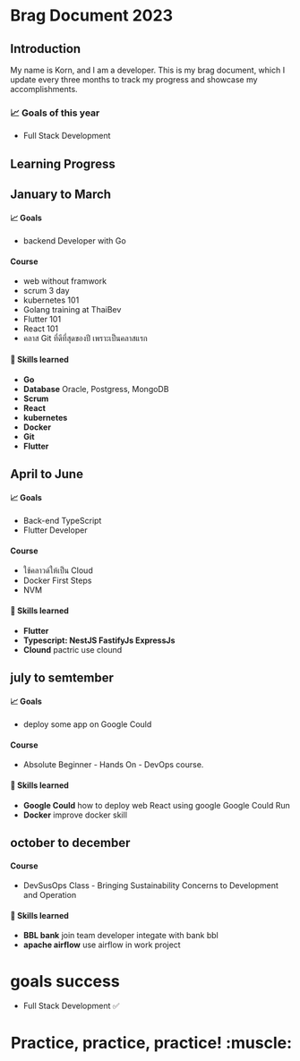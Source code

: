 # Brag Document 2023 

## Introduction
My name is Korn, and I am a developer. This is my brag document, which I update every three months to track my progress and showcase my accomplishments.
### 📈 Goals of this year
- Full Stack Development


## Learning Progress
## January to March
#### 📈 Goals
- backend Developer with Go
#### Course
- web without framwork
- scrum 3 day
- kubernetes 101
- Golang training at ThaiBev
- Flutter 101
- React 101
- คลาส Git ที่ดีที่สุดของปี เพราะเป็นคลาสแรก
#### 🧰 Skills learned
-  **Go** 
-  **Database** Oracle, Postgress, MongoDB
-  **Scrum**
-  **React** 
-  **kubernetes**
-  **Docker**
-  **Git**
-  **Flutter**

  
## April to June
#### 📈 Goals
- Back-end TypeScript
- Flutter Developer
#### Course
- ใช้คลาวด์ให้เป็น Cloud
- Docker First Steps
- NVM
#### 🧰 Skills learned
-  **Flutter** 
-  **Typescript: NestJS FastifyJs ExpressJs**
-  **Clound** pactric use clound


## july to semtember
#### 📈 Goals
- deploy some app on Google Could
#### Course
- Absolute Beginner - Hands On - DevOps course.
#### 🧰 Skills learned
- **Google Could** how to deploy web React using google Google Could Run
- **Docker** improve docker skill


## october to december
#### Course
- DevSusOps Class - Bringing Sustainability Concerns to Development and Operation
#### 🧰 Skills learned
- **BBL bank** join team developer integate with bank bbl
- **apache airflow** use airflow in work project

# goals success 
- Full Stack Development ✅

<h1 align="center">Practice, practice, practice! :muscle:</h1>
